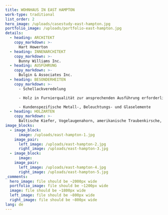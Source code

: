 ```yaml
---
title: WOHNHAUS IN EAST HAMPTON
work-type: traditional
list_order: 2
hero_image: /uploads/casestudy-east-hampton.jpg
portfolio_image: /uploads/portfolio-east-hampton.jpg
details:
  - heading: ARCHITEKT
    copy_markdown: >-
      Hart Howerton
  - heading: INNENARCHITEKT
    copy_markdown: >-
      Bunny Williams Inc.
  - heading: AUSFÜHRUNG
    copy_markdown: >-
      Bulgin & Associates Inc.
  - heading: BESONDERHEITEN
    copy_markdown: >-
      - Schellackveredelung

      - Holz in Furnierqualität zur ansprechenden Ausführung erforderlich

      - Kundenspezifische Metall-, Beleuchtungs- und Glaselemente
  - heading: HOLZARTEN
    copy_markdown: >-
      Baltische Kiefer, Vogelaugenahorn, amerikanische Traubenkirsche,  amerikanische Weißeiche
image_blocks:
  - image_block:
      image: /uploads/east-hampton-1.jpg
    image_pair:
      left_image: /uploads/east-hampton-2.jpg
      right_image: /uploads/east-hampton-3.jpg
  - image_block:
      image:
    image_pair:
      left_image: /uploads/east-hampton-4.jpg
      right_image: /uploads/east-hampton-5.jpg
_comments:
  hero_image: file should be ~2000px wide
  portfolio_image: file should be ~1200px wide
  image: file should be ~1800px wide
  left_image: file should be ~800px wide
  right_image: file should be ~800px wide
lang: de
---
```


